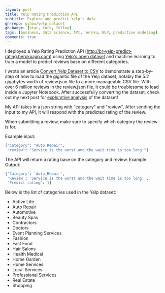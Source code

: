```yaml
---
layout: post
title: Yelp Rating Prediction API
subtitle: Explore and predict Yelp's data
gh-repo: gyhou/yelp_dataset
gh-badge: [star, fork, follow]
tags: [business, data science, API, heroku, NLP, predictive modeling]
comments: true
---
```

I deployed a Yelp Rating Prediction API (http://br-yelp-predict-rating.herokuapp.com) using [Yelp's open dataset](https://www.yelp.com/dataset) and machine learning to train a model to predict reviews base on different categories.

I wrote an article [Convert Yelp Dataset to CSV](https://towardsdatascience.com/converting-yelp-dataset-to-csv-using-pandas-2a4c8f03bd88) to demonstrate a step-by-step of how to load the gigantic file of the Yelp dataset, notably the 5.2 gigabytes worth of review.json file to a more manageable CSV file. With over 6 million reviews in the review.json file, it could be troublesome to load inside a Jupyter Notebook. After successfully converting the dataset, check out my next post for [explorative analysis](https://towardsdatascience.com/analyzing-yelp-dataset-with-scattertext-spacy-82ea8bb7a60e) of the dataset!

My API takes in a json string with "category" and "review". After sending the input to my API, it will respond with the predicted rating of the review.

When submitting a review, make sure to specify which category the review is for.

Example input:
```python
{"category": "Auto Repair", 
 "review": "Service is the worst and the wait time is too long."}
```
The API will return a rating base on the category and review.
Example Output:
```python
{'Category': 'Auto_Repair',
 'Review': 'Service is the worst and the wait time is too long.',
 'Predict rating': 1}
```

Below is the list of categories used in the Yelp dataset:
* Active Life
* Auto Repair
* Automotive
* Beauty Spas
* Contractors
* Doctors
* Event Planning Services
* Fashion
* Fast Food
* Hair Salons
* Health Medical
* Home Garden
* Home Services
* Local Services
* Professional Services
* Real Estate
* Shopping 
